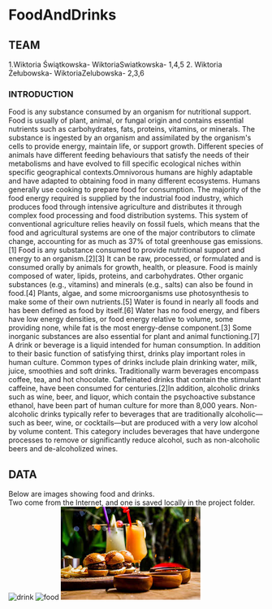 # FoodAndDrinks
## TEAM
1.Wiktoria Świątkowska- WiktoriaSwiatkowska- 1,4,5 2. Wiktoria Żełubowska- WiktoriaZelubowska- 2,3,6
### INTRODUCTION
Food is any substance consumed by an organism for nutritional support. Food is usually of plant, animal, or fungal origin and contains essential nutrients such as carbohydrates, fats, proteins, vitamins, or minerals. The substance is ingested by an organism and assimilated by the organism's cells to provide energy, maintain life, or support growth. Different species of animals have different feeding behaviours that satisfy the needs of their metabolisms and have evolved to fill specific ecological niches within specific geographical contexts.Omnivorous humans are highly adaptable and have adapted to obtaining food in many different ecosystems. Humans generally use cooking to prepare food for consumption. The majority of the food energy required is supplied by the industrial food industry, which produces food through intensive agriculture and distributes it through complex food processing and food distribution systems. This system of conventional agriculture relies heavily on fossil fuels, which means that the food and agricultural systems are one of the major contributors to climate change, accounting for as much as 37% of total greenhouse gas emissions.[1] 
Food is any substance consumed to provide nutritional support and energy to an organism.[2][3] It can be raw, processed, or formulated and is consumed orally by animals for growth, health, or pleasure. Food is mainly composed of water, lipids, proteins, and carbohydrates. Other organic substances (e.g., vitamins) and minerals (e.g., salts) can also be found in food.[4] Plants, algae, and some microorganisms use photosynthesis to make some of their own nutrients.[5] Water is found in nearly all foods and has been defined as food by itself.[6] Water has no food energy, and fibers have low energy densities, or food energy relative to volume, some providing none, while fat is the most energy-dense component.[3] Some inorganic substances are also essential for plant and animal functioning.[7]
A drink or beverage is a liquid intended for human consumption. In addition to their basic function of satisfying thirst, drinks play important roles in human culture. Common types of drinks include plain drinking water, milk, juice, smoothies and soft drinks. Traditionally warm beverages encompass coffee, tea, and hot chocolate. Caffeinated drinks that contain the stimulant caffeine, have been consumed for centuries.[2]In addition, alcoholic drinks such as wine, beer, and liquor, which contain the psychoactive substance ethanol, have been part of human culture for more than 8,000 years. Non-alcoholic drinks typically refer to beverages that are traditionally alcoholic—such as beer, wine, or cocktails—but are produced with a very low alcohol by volume content. This category includes beverages that have undergone processes to remove or significantly reduce alcohol, such as non-alcoholic beers and de-alcoholized wines. 
## DATA













Below are images showing food and drinks.  
Two come from the Internet, and one is saved locally in the project folder.
![drink](https://share.google/images/QuFkqJCSjbjxztGT2)
![food](https://share.google/images/2LWQ62NP4qWKPBsxw)
![food](IMG/food.jpg)
